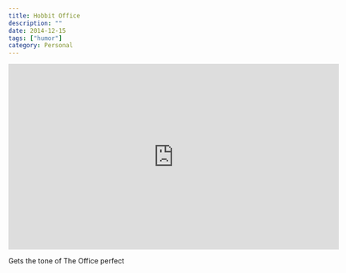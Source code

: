 ```yaml
---
title: Hobbit Office
description: ""
date: 2014-12-15
tags: ["humor"]
category: Personal
---
```


<iframe width="660" height="371" src="https://www.youtube.com/embed/bg8NS6s0fkw?feature=oembed" frameborder="0" allowfullscreen=""></iframe>

Gets the tone of The Office perfect
